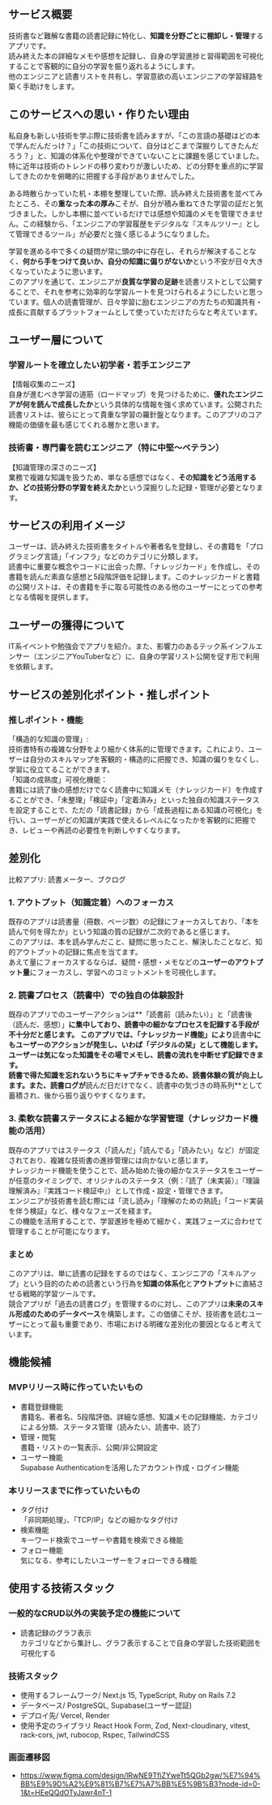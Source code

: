 ## サービス概要
技術書など難解な書籍の読書記録に特化し、**知識を分野ごとに棚卸し・管理**するアプリです。  
読み終えた本の詳細なメモや感想を記録し、自身の学習進捗と習得範囲を可視化することで客観的に自分の学習を振り返れるようにします。  
他のエンジニアと読書リストを共有し、学習意欲の高いエンジニアの学習経路を築く手助けをします。

## このサービスへの思い・作りたい理由
私自身も新しい技術を学ぶ際に技術書を読みますが、「この言語の基礎はどの本で学んだんだっけ？」「この技術について、自分はどこまで深掘りしてきたんだろう？」と、知識の体系化や整理ができていないことに課題を感じていました。特に近年は技術のトレンドの移り変わりが激しいため、どの分野を重点的に学習してきたのかを俯瞰的に把握する手段がありませんでした。

ある時散らかっていた机・本棚を整理していた際、読み終えた技術書を並べてみたところ、その**重なった本の厚み**こそが、自分が積み重ねてきた学習の証だと気づきました。しかし本棚に並べているだけでは感想や知識のメモを管理できません。この経験から、「エンジニアの学習履歴をデジタルな『スキルツリー』として管理できるツール」が必要だと強く感じるようになりました。

学習を進める中で多くの疑問が常に頭の中に存在し、それらが解決することなく、**何から手をつけて良いか、自分の知識に偏りがないか**という不安が日々大きくなっていたように思います。  
このアプリを通じて、エンジニアが**良質な学習の足跡**を読書リストとして公開することで、それを参考に効率的な学習ルートを見つけられるようにしたいと思っています。個人の読書管理が、日々学習に励むエンジニアの方たちの知識共有・成長に貢献するプラットフォームとして使っていただけたらなと考えています。

## ユーザー層について
### 学習ルートを確立したい初学者・若手エンジニア
【情報収集のニーズ】  
自身が進むべき学習の道筋（ロードマップ）を見つけるために、**優れたエンジニアが何を読んで成長したか**という具体的な情報を強く求めています。公開された読書リストは、彼らにとって貴重な学習の羅針盤となります。このアプリのコア機能の価値を最も感じてくれる層かと思います。

### 技術書・専門書を読むエンジニア（特に中堅〜ベテラン）
【知識管理の深さのニーズ】  
業務で複雑な知識を扱うため、単なる感想ではなく、**その知識をどう活用するか、どの技術分野の学習を終えたか**という深掘りした記録・管理が必要となります。

## サービスの利用イメージ
ユーザーは、読み終えた技術書をタイトルや著者名を登録し、その書籍を「プログラミング言語」「インフラ」などのカテゴリに分類します。  
読書中に重要な概念やコードに出会った際、「ナレッジカード」を作成し、その書籍を読んだ素直な感想と5段階評価を記録します。このナレッジカードと書籍の公開リストは、その書籍を手に取る可能性のある他のユーザーにとっての参考となる情報を提供します。

## ユーザーの獲得について
IT系イベントや勉強会でアプリを紹介。また、影響力のあるテック系インフルエンサー（エンジニアYouTuberなど）に、自身の学習リスト公開を促す形で利用を依頼します。

## サービスの差別化ポイント・推しポイント
### 推しポイント・機能
「構造的な知識の管理」:  
技術書特有の複雑な分野をより細かく体系的に管理できます。これにより、ユーザーは自分のスキルマップを客観的・構造的に把握でき、知識の偏りをなくし、学習に役立てることができます。  
「知識の成熟度」可視化機能：  
書籍には読了後の感想だけでなく読書中に知識メモ（ナレッジカード）を作成することができ、「未整理」「検証中」「定着済み」といった独自の知識ステータスを設定することで、ただの「読書記録」から「成長過程にある知識の可視化」を行い、ユーザーがどの知識が実践で使えるレベルになったかを客観的に把握でき、レビューや再読の必要性を判断しやすくなります。  

## 差別化
比較アプリ: 読書メーター、ブクログ

### 1. アウトプット（知識定着）へのフォーカス
既存のアプリは読書量（冊数、ページ数）の記録にフォーカスしており、「本を読んで何を得たか」という知識の質の記録が二次的であると感じます。  
このアプリは、本を読み学んだこと、疑問に思ったこと、解決したことなど、知的アウトプットの記録に焦点を当てます。  
あえて量にフォーカスするならば、疑問・感想・メモなどの**ユーザーのアウトプット量**にフォーカスし、学習へのコミットメントを可視化します。  

### 2. 読書プロセス（読書中）での独自の体験設計
既存のアプリでのユーザーアクションは**「読書前（読みたい）」と「読書後（読んだ、感想）」**に集中しており、読書中の細かなプロセスを記録する手段が不十分だと感じます。
このアプリでは、「ナレッジカード機能」により**読書中**にもユーザーのアクションが発生し、いわば「デジタルの栞」として機能します。  
ユーザーは気になった知識をその場でメモし、読書の流れを中断せず記録できます。  
読書で得た知識を忘れないうちにキャプチャできるため、読書体験の質が向上します。また、読書ログが**読んだ日だけでなく、読書中の気づきの時系列**として蓄積され、後から振り返りやすくなります。

### 3. 柔軟な読書ステータスによる細かな学習管理（ナレッジカード機能の活用）
既存のアプリではステータス（「読んだ」「読んでる」「読みたい」など）が固定されており、複雑な技術書の進捗管理には向かないと感じます。  
ナレッジカード機能を使うことで、読み始めた後の細かなステータスをユーザーが任意のタイミングで、オリジナルのステータス（例：『読了（未実装）』『理論理解済み』『実践コード検証中』）として作成・設定・管理できます。  
エンジニアが技術書を読む際には「流し読み」「理解のための熟読」「コード実装を伴う検証」など、様々なフェーズを経ます。  
この機能を活用することで、学習進捗を極めて細かく、実践フェーズに合わせて管理することが可能になります。

### まとめ
このアプリは、単に読書の記録をするのではなく、エンジニアの「スキルアップ」という目的のための読書という行為を**知識の体系化**と**アウトプット**に直結させる戦略的学習ツールです。  
競合アプリが「過去の読書ログ」を管理するのに対し、このアプリは**未来のスキル形成のためのデータベース**を構築します。この価値こそが、技術書を読むユーザーにとって最も重要であり、市場における明確な差別化の要因となると考えています。


## 機能候補
### MVPリリース時に作っていたいもの
- 書籍登録機能  
書籍名、著者名、5段階評価、詳細な感想、知識メモの記録機能、カテゴリによる分類、ステータス管理（読みたい、読書中、読了）
- 管理・閲覧  
書籍・リストの一覧表示、公開/非公開設定
- ユーザー機能  
Supabase Authenticationを活用したアカウント作成・ログイン機能

### 本リリースまでに作っていたいもの
- タグ付け  
「非同期処理」、「TCP/IP」などの細かなタグ付け
- 検索機能  
キーワード検索でユーザーや書籍を検索できる機能
- フォロー機能  
気になる、参考にしたいユーザーをフォローできる機能


## 使用する技術スタック
### 一般的なCRUD以外の実装予定の機能について
- 読書記録のグラフ表示  
カテゴリなどから集計し、グラフ表示することで自身の学習した技術範囲を可視化する

### 技術スタック
- 使用するフレームワーク/ Next.js 15, TypeScript, Ruby on Rails 7.2
- データベース/ PostgreSQL, Supabase(ユーザー認証)
- デプロイ先/ Vercel, Render
- 使用予定のライブラリ React Hook Form, Zod, Next-cloudinary, vitest, rack-cors, jwt, rubocop, Rspec, TailwindCSS

### 画面遷移図
- https://www.figma.com/design/lRwNE9TfiZYweTt5QGb2gw/%E7%94%BB%E9%9D%A2%E9%81%B7%E7%A7%BB%E5%9B%B3?node-id=0-1&t=HEeQQdOTyJawr4nT-1